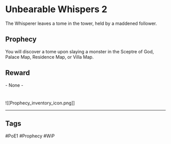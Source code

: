 # Unbearable Whispers 2
The Whisperer leaves a tome in the tower, held by a maddened follower.
## Prophecy
You will discover a tome upon slaying a monster in the Sceptre of God, Palace Map, Residence Map, or Villa Map.
## Reward
\- None -

#
![[Prophecy_inventory_icon.png]]

---
## Tags
#PoE1 
#Prophecy
#WiP 